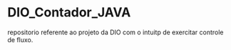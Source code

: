 # DIO_Contador_JAVA
repositorio referente ao projeto da DIO com o intuitp de  exercitar controle de fluxo. 
